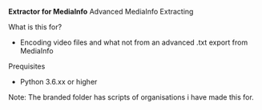 **Extractor for MediaInfo**
Advanced MediaInfo Extracting

What is this for?
- Encoding video files and what not from an advanced .txt export from MediaInfo

Prequisites
- Python 3.6.xx or higher

Note: The branded folder has scripts of organisations i have made this for.

